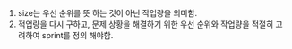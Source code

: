 1. size는 우선 순위를 뜻 하는 것이 아닌 작업량을 의미함.
2. 적업량을 다시 구하고, 문제 상황을 해결하기 위한 우선 순위와 작업량을 적절히 고려하여 sprint를 정의 해야함.
